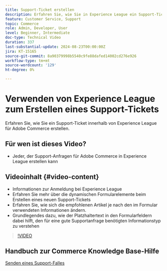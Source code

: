 ```yaml
---
title: Support-Ticket erstellen
description: Erfahren Sie, wie Sie in Experience League ein Support-Ticket für Adobe Commerce erstellen
feature: Customer Service, Support
topic: Commerce
role: Admin, Developer, User
level: Beginner, Intermediate
doc-type: Technical Video
duration: 337
last-substantial-update: 2024-08-23T00:00:00Z
jira: KT-15165
source-git-commit: 8a90379998b5540c9fe88dafed14002cd276e926
workflow-type: tm+mt
source-wordcount: '129'
ht-degree: 0%

---
```



# Verwenden von Experience League zum Erstellen eines Support-Tickets

Erfahren Sie, wie Sie ein Support-Ticket innerhalb von Experience League für Adobe Commerce erstellen.

## Für wen ist dieses Video?

* Jeder, der Support-Anfragen für Adobe Commerce in Experience League erstellen kann

## Videoinhalt {#video-content}

* Informationen zur Anmeldung bei Experience League
* Erfahren Sie mehr über die dynamischen Formularelemente beim Erstellen eines neuen Support-Tickets
* Erfahren Sie, wie sich die empfohlenen Artikel je nach den im Formular verwendeten Informationen ändern.
* Grundlegendes dazu, wie der Platzhaltertext in den Formularfeldern dabei hilft, den für eine gute Supportanfrage benötigten Informationstyp zu verstehen

>[!VIDEO](https://video.tv.adobe.com/v/3433065?learn=on)

## Handbuch zur Commerce Knowledge Base-Hilfe

[Senden eines Support-Falles](https://experienceleague.adobe.com/en/docs/commerce-knowledge-base/kb/help-center-guide/magento-help-center-user-guide#support-case)
